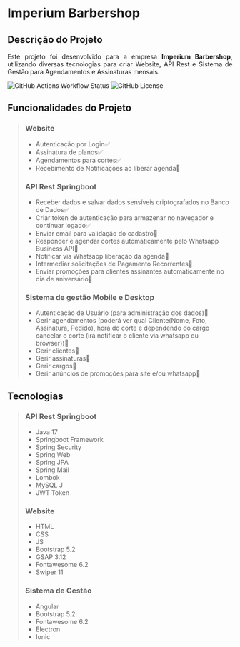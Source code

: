 # Imperium Barbershop

## Descrição do Projeto
<p align='justify'>Este projeto foi desenvolvido para a empresa <b>Imperium Barbershop</b>, utilizando diversas tecnologias para criar Website, API Rest e Sistema de Gestão para Agendamentos e Assinaturas mensais.</p>

![GitHub Actions Workflow Status](https://img.shields.io/github/actions/workflow/status/kaka-jaques/barbershop-app/static.yml)
![GitHub License](https://img.shields.io/github/license/kaka-jaques/barbershop-app)

## Funcionalidades do Projeto
> ### Website
>- Autenticação por Login✅
>- Assinatura de planos✅
>- Agendamentos para cortes✅
>- Recebimento de Notificações ao liberar agenda🔄️
>
> ### API Rest Springboot
>- Receber dados e salvar dados sensíveis criptografados no Banco de Dados✅
>- Criar token de autenticação para armazenar no navegador e continuar logado✅
>- Enviar email para validação do cadastro🔄️
>- Responder e agendar cortes automaticamente pelo Whatsapp Business API🔄️
>- Notificar via Whatsapp liberação da agenda🔄️
>- Intermediar solicitações de Pagamento Recorrentes🔄️
>- Enviar promoções para clientes assinantes automaticamente no dia de aniversário🔄️
>
> ### Sistema de gestão Mobile e Desktop
>- Autenticação de Usuário (para administração dos dados)🔄️
>- Gerir agendamentos (poderá ver qual Cliente(Nome, Foto, Assinatura, Pedido), hora do corte e dependendo do cargo cancelar o corte (irá notificar o cliente via whatsapp ou browser))🔄️
>- Gerir clientes🔄️
>- Gerir assinaturas🔄️
>- Gerir cargos🔄️
>- Gerir anúncios de promoções para site e/ou whatsapp🔄️

## Tecnologias
>### API Rest Springboot
>- Java 17
>- Springboot Framework
>- Spring Security
>- Spring Web
>- Spring JPA
>- Spring Mail
>- Lombok
>- MySQL J
>- JWT Token
>### Website
>- HTML
>- CSS
>- JS
>- Bootstrap 5.2
>- GSAP 3.12
>- Fontawesome 6.2
>- Swiper 11
>### Sistema de Gestão
>- Angular
>- Bootstrap 5.2
>- Fontawesome 6.2
>- Electron
>- Ionic